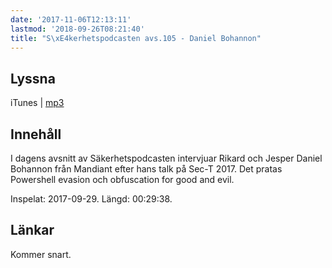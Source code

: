 ```yaml
---
date: '2017-11-06T12:13:11'
lastmod: '2018-09-26T08:21:40'
title: "S\xE4kerhetspodcasten avs.105 - Daniel Bohannon"
---
```

## Lyssna

iTunes \| [mp3](http://traffic.libsyn.com/sakerhetspodcasten/SEC-T_2017_Daniel_Bohannon.mp3) 

## Innehåll

I dagens avsnitt av Säkerhetspodcasten intervjuar Rikard och Jesper Daniel Bohannon
från Mandiant efter hans talk på Sec-T 2017. Det pratas Powershell evasion och obfuscation
for good and evil.

Inspelat: 2017-09-29. Längd: 00:29:38.

## Länkar

Kommer snart.

